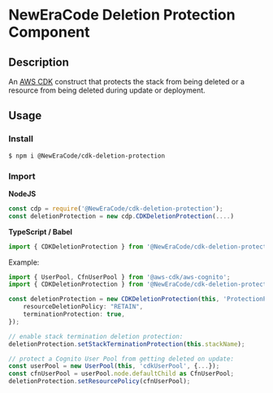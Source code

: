 # NewEraCode Deletion Protection Component

## Description

An [AWS CDK](https://docs.aws.amazon.com/cdk/latest/guide/home.html) construct that protects the stack from being deleted or a resource from being deleted during update or deployment.

## Usage

### Install

```shell
$ npm i @NewEraCode/cdk-deletion-protection
```
### Import

**NodeJS**
```javascript
const cdp = require('@NewEraCode/cdk-deletion-protection');
const deletionProtection = new cdp.CDKDeletionProtection(....)
```
**TypeScript / Babel**
```typescript
import { CDKDeletionProtection } from '@NewEraCode/cdk-deletion-protection';
```

Example:

```typescript
import { UserPool, CfnUserPool } from '@aws-cdk/aws-cognito';
import { CDKDeletionProtection } from '@NewEraCode/cdk-deletion-protection';

const deletionProtection = new CDKDeletionProtection(this, 'ProtectionPolicies', {
    resourceDeletionPolicy: "RETAIN",
    terminationProtection: true,
});

// enable stack termination deletion protection:
deletionProtection.setStackTerminationProtection(this.stackName);

// protect a Cognito User Pool from getting deleted on update:
const userPool = new UserPool(this, 'cdkUserPool', {...});
const cfnUserPool = userPool.node.defaultChild as CfnUserPool;
deletionProtection.setResourcePolicy(cfnUserPool);
```
